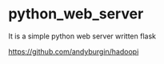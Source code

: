 # python_web_server
It is a simple python web server written flask




https://github.com/andyburgin/hadoopi
